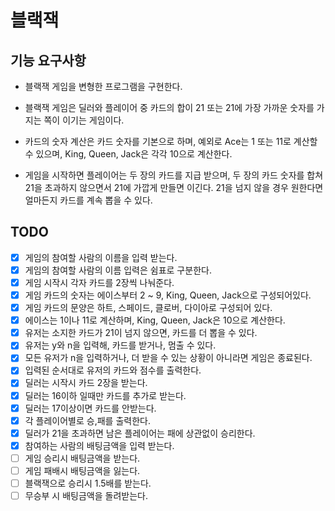 # 블랙잭

## 기능 요구사항
- 블랙잭 게임을 변형한 프로그램을 구현한다.
- 블랙잭 게임은 딜러와 플레이어 중 카드의 합이 21 또는 21에 가장 가까운 숫자를 가지는 쪽이 이기는 게임이다.

- 카드의 숫자 계산은 카드 숫자를 기본으로 하며, 예외로 Ace는 1 또는 11로 계산할 수 있으며, King, Queen, Jack은 각각 10으로 계산한다.
- 게임을 시작하면 플레이어는 두 장의 카드를 지급 받으며, 두 장의 카드 숫자를 합쳐 21을 초과하지 않으면서 21에 가깝게 만들면 이긴다. 21을 넘지 않을 경우 원한다면 얼마든지 카드를 계속 뽑을 수 있다.

## TODO

- [x] 게임의 참여할 사람의 이름을 입력 받는다.
- [x] 게임의 참여할 사람의 이름 입력은 쉼표로 구분한다.
- [x] 게임 시작시 각자 카드를 2장씩 나눠준다.
- [x] 게임 카드의 숫자는 에이스부터 2 ~ 9, King, Queen, Jack으로 구성되어있다.
- [x] 게임 카드의 문양은 하트, 스페이드, 클로버, 다이아로 구성되어 있다.
- [x] 에이스는 1이나 11로 계산하며, King, Queen, Jack은 10으로 계산한다.
- [x] 유저는 소지한 카드가 21이 넘지 않으면, 카드를 더 뽑을 수 있다.
- [x] 유저는 y와 n을 입력해, 카드를 받거나, 멈출 수 있다.
- [x] 모든 유저가 n을 입력하거나, 더 받을 수 있는 상황이 아니라면 게임은 종료된다.
- [x] 입력된 순서대로 유저의 카드와 점수를 출력한다.
- [x] 딜러는 시작시 카드 2장을 받는다.
- [x] 딜러는 16이하 일때만 카드를 추가로 받는다.
- [x] 딜러는 17이상이면 카드를 안받는다.
- [x] 각 플레이어별로 승,패를 출력한다.
- [x] 딜러가 21을 초과하면 남은 플레이어는 패에 상관없이 승리한다.
- [x] 참여하는 사람의 배팅금액을 입력 받는다.
- [ ] 게임 승리시 배팅금액을 받는다.
- [ ] 게임 패배시 배팅금액을 잃는다.
- [ ] 블랙잭으로 승리시 1.5배를 받는다.
- [ ] 무승부 시 배팅금액을 돌려받는다.